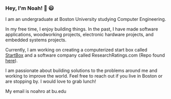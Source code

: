 ### Hey, I'm Noah! 👋 😃
I am an undergraduate at Boston University studying Computer Engineering. 

In my free time, I enjoy building things. In the past, I have made software applications, woodworking projects, electronic hardware projects, and embedded systems projects.

Currently, I am working on creating a computerized start box called [StartBox](https://github.com/NoahRobit72/StartBox) and a software company called ResearchRatings.com (Repo found [here](https://github.com/NoahRobit72/ResearchRatings)).

I am passionate about building solutions to the problems around me and working to improve the world. Feel free to reach out if you live in Boston or are stopping by. I would love to grab lunch!

My email is noahro at bu.edu 
